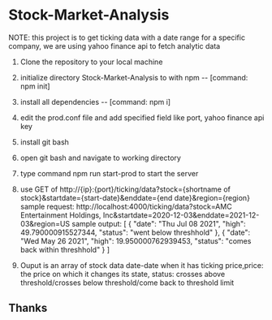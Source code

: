 # Stock-Market-Analysis

NOTE: this project is to get ticking data with a date range for a specific company, we are using yahoo finance api to fetch analytic data

1. Clone the repository to your local machine
2. initialize directory Stock-Market-Analysis to with npm -- [command: npm init]
3. install all dependencies -- [command: npm i]
4. edit the prod.conf file and add specified field like port, yahoo finance api key
5. install git bash
6. open git bash and navigate to working directory
7. type command npm run start-prod to start the server
8. use GET of http://{ip}:{port}/ticking/data?stock={shortname of stock}&startdate={start-date}&enddate={end date}&region={region}
  sample request:
  http://localhost:4000/ticking/data?stock=AMC Entertainment Holdings, Inc&startdate=2020-12-03&enddate=2021-12-03&region=US
  sample output:
  [
    {
        "date": "Thu Jul 08 2021",
        "high": 49.790000915527344,
        "status": "went below threshhold"
    },
    {
        "date": "Wed May 26 2021",
        "high": 19.950000762939453,
        "status": "comes back within threshhold"
    }
]

9. Ouput is an array of stock data date-date when it has ticking price,price: the price on which it changes its state, status: crosses above threshold/crosses below threshold/come back to threshold limit

Thanks
--------

